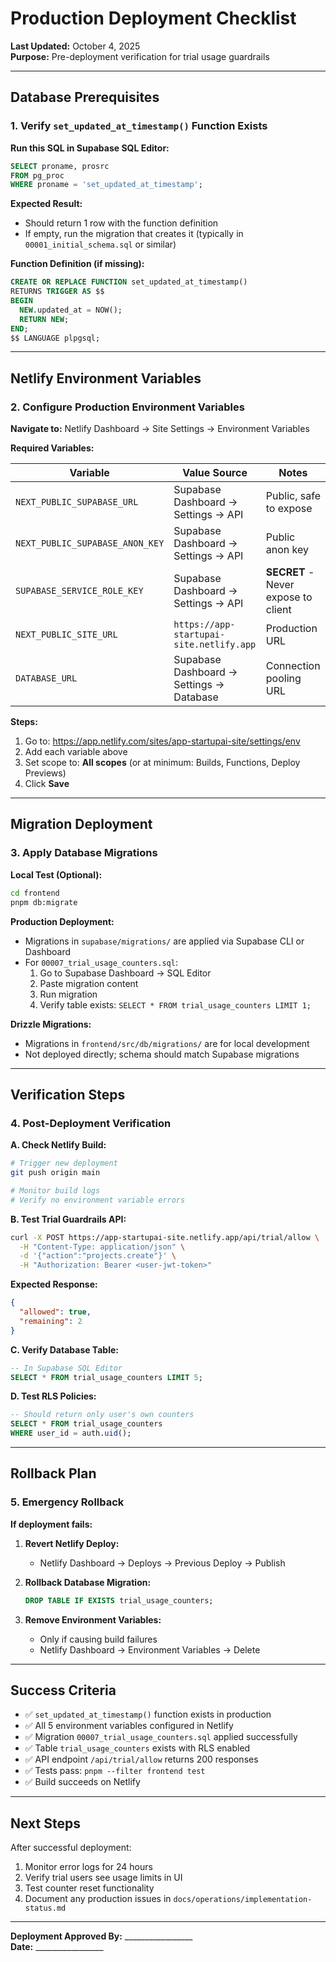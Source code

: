 # Production Deployment Checklist

**Last Updated:** October 4, 2025  
**Purpose:** Pre-deployment verification for trial usage guardrails

---

## Database Prerequisites

### 1. Verify `set_updated_at_timestamp()` Function Exists

**Run this SQL in Supabase SQL Editor:**

```sql
SELECT proname, prosrc 
FROM pg_proc 
WHERE proname = 'set_updated_at_timestamp';
```

**Expected Result:**
- Should return 1 row with the function definition
- If empty, run the migration that creates it (typically in `00001_initial_schema.sql` or similar)

**Function Definition (if missing):**
```sql
CREATE OR REPLACE FUNCTION set_updated_at_timestamp()
RETURNS TRIGGER AS $$
BEGIN
  NEW.updated_at = NOW();
  RETURN NEW;
END;
$$ LANGUAGE plpgsql;
```

---

## Netlify Environment Variables

### 2. Configure Production Environment Variables

**Navigate to:** Netlify Dashboard → Site Settings → Environment Variables

**Required Variables:**

| Variable | Value Source | Notes |
|----------|--------------|-------|
| `NEXT_PUBLIC_SUPABASE_URL` | Supabase Dashboard → Settings → API | Public, safe to expose |
| `NEXT_PUBLIC_SUPABASE_ANON_KEY` | Supabase Dashboard → Settings → API | Public anon key |
| `SUPABASE_SERVICE_ROLE_KEY` | Supabase Dashboard → Settings → API | **SECRET** - Never expose to client |
| `NEXT_PUBLIC_SITE_URL` | `https://app-startupai-site.netlify.app` | Production URL |
| `DATABASE_URL` | Supabase Dashboard → Settings → Database | Connection pooling URL |

**Steps:**
1. Go to: https://app.netlify.com/sites/app-startupai-site/settings/env
2. Add each variable above
3. Set scope to: **All scopes** (or at minimum: Builds, Functions, Deploy Previews)
4. Click **Save**

---

## Migration Deployment

### 3. Apply Database Migrations

**Local Test (Optional):**
```bash
cd frontend
pnpm db:migrate
```

**Production Deployment:**
- Migrations in `supabase/migrations/` are applied via Supabase CLI or Dashboard
- For `00007_trial_usage_counters.sql`:
  1. Go to Supabase Dashboard → SQL Editor
  2. Paste migration content
  3. Run migration
  4. Verify table exists: `SELECT * FROM trial_usage_counters LIMIT 1;`

**Drizzle Migrations:**
- Migrations in `frontend/src/db/migrations/` are for local development
- Not deployed directly; schema should match Supabase migrations

---

## Verification Steps

### 4. Post-Deployment Verification

**A. Check Netlify Build:**
```bash
# Trigger new deployment
git push origin main

# Monitor build logs
# Verify no environment variable errors
```

**B. Test Trial Guardrails API:**
```bash
curl -X POST https://app-startupai-site.netlify.app/api/trial/allow \
  -H "Content-Type: application/json" \
  -d '{"action":"projects.create"}' \
  -H "Authorization: Bearer <user-jwt-token>"
```

**Expected Response:**
```json
{
  "allowed": true,
  "remaining": 2
}
```

**C. Verify Database Table:**
```sql
-- In Supabase SQL Editor
SELECT * FROM trial_usage_counters LIMIT 5;
```

**D. Test RLS Policies:**
```sql
-- Should return only user's own counters
SELECT * FROM trial_usage_counters 
WHERE user_id = auth.uid();
```

---

## Rollback Plan

### 5. Emergency Rollback

**If deployment fails:**

1. **Revert Netlify Deploy:**
   - Netlify Dashboard → Deploys → Previous Deploy → Publish
   
2. **Rollback Database Migration:**
   ```sql
   DROP TABLE IF EXISTS trial_usage_counters;
   ```

3. **Remove Environment Variables:**
   - Only if causing build failures
   - Netlify Dashboard → Environment Variables → Delete

---

## Success Criteria

- ✅ `set_updated_at_timestamp()` function exists in production
- ✅ All 5 environment variables configured in Netlify
- ✅ Migration `00007_trial_usage_counters.sql` applied successfully
- ✅ Table `trial_usage_counters` exists with RLS enabled
- ✅ API endpoint `/api/trial/allow` returns 200 responses
- ✅ Tests pass: `pnpm --filter frontend test`
- ✅ Build succeeds on Netlify

---

## Next Steps

After successful deployment:
1. Monitor error logs for 24 hours
2. Verify trial users see usage limits in UI
3. Test counter reset functionality
4. Document any production issues in `docs/operations/implementation-status.md`

---

**Deployment Approved By:** _________________  
**Date:** _________________

